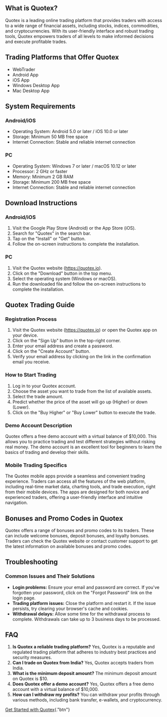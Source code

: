 ## What is Quotex?

Quotex is a leading online trading platform that provides traders with
access to a wide range of financial assets, including stocks, indices,
commodities, and cryptocurrencies. With its user-friendly interface and
robust trading tools, Quotex empowers traders of all levels to make
informed decisions and execute profitable trades.

## Trading Platforms that Offer Quotex

-   WebTrader
-   Android App
-   iOS App
-   Windows Desktop App
-   Mac Desktop App

## System Requirements

### Android/iOS

-   Operating System: Android 5.0 or later / iOS 10.0 or later
-   Storage: Minimum 50 MB free space
-   Internet Connection: Stable and reliable internet connection

### PC

-   Operating System: Windows 7 or later / macOS 10.12 or later
-   Processor: 2 GHz or faster
-   Memory: Minimum 2 GB RAM
-   Storage: Minimum 200 MB free space
-   Internet Connection: Stable and reliable internet connection

## Download Instructions

### Android/iOS

1.  Visit the Google Play Store (Android) or the App Store (iOS).
2.  Search for "Quotex" in the search bar.
3.  Tap on the "Install" or "Get" button.
4.  Follow the on-screen instructions to complete the installation.

### PC

1.  Visit the Quotex website (https://quotex.io).
2.  Click on the "Download" button in the top menu.
3.  Select the operating system (Windows or macOS).
4.  Run the downloaded file and follow the on-screen instructions to
    complete the installation.

## Quotex Trading Guide

### Registration Process

1.  Visit the Quotex website (https://quotex.io) or open the Quotex app
    on your device.
2.  Click on the "Sign Up" button in the top-right corner.
3.  Enter your email address and create a password.
4.  Click on the "Create Account" button.
5.  Verify your email address by clicking on the link in the
    confirmation email you receive.

### How to Start Trading

1.  Log in to your Quotex account.
2.  Choose the asset you want to trade from the list of available
    assets.
3.  Select the trade amount.
4.  Predict whether the price of the asset will go up (Higher) or down
    (Lower).
5.  Click on the "Buy Higher" or "Buy Lower" button to
    execute the trade.

### Demo Account Description

Quotex offers a free demo account with a virtual balance of \$10,000.
This allows you to practice trading and test different strategies
without risking real money. The demo account is an excellent tool for
beginners to learn the basics of trading and develop their skills.

### Mobile Trading Specifics

The Quotex mobile apps provide a seamless and convenient trading
experience. Traders can access all the features of the web platform,
including real-time market data, charting tools, and trade execution,
right from their mobile devices. The apps are designed for both novice
and experienced traders, offering a user-friendly interface and
intuitive navigation.

## Bonuses and Promo Codes in Quotex

Quotex offers a range of bonuses and promo codes to its traders. These
can include welcome bonuses, deposit bonuses, and loyalty bonuses.
Traders can check the Quotex website or contact customer support to get
the latest information on available bonuses and promo codes.

## Troubleshooting

### Common Issues and Their Solutions

-   **Login problems:** Ensure your email and password are correct. If
    you\'ve forgotten your password, click on the "Forgot
    Password" link on the login page.
-   **Trading platform issues:** Close the platform and restart it. If
    the issue persists, try clearing your browser\'s cache and cookies.
-   **Withdrawal delays:** Allow some time for the withdrawal process to
    complete. Withdrawals can take up to 3 business days to be
    processed.

## FAQ

1.  **Is Quotex a reliable trading platform?** Yes, Quotex is a
    reputable and regulated trading platform that adheres to industry
    best practices and security measures.
2.  **Can I trade on Quotex from India?** Yes, Quotex accepts traders
    from India.
3.  **What is the minimum deposit amount?** The minimum deposit amount
    on Quotex is \$10.
4.  **Does Quotex offer a demo account?** Yes, Quotex offers a free demo
    account with a virtual balance of \$10,000.
5.  **How can I withdraw my profits?** You can withdraw your profits
    through various methods, including bank transfer, e-wallets, and
    cryptocurrency.

[Get Started with
Quotex](\%22https://traff.sbs/brokerqxlid\%22){."btn"}

